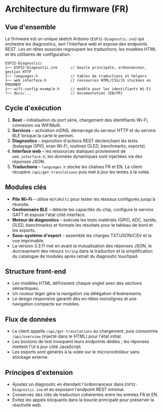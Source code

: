 # Architecture du firmware (FR)

## Vue d'ensemble
Le firmware est un unique sketch Arduino (`ESP32-Diagnostic.ino`) qui orchestre les diagnostics, sert l'interface web et expose des endpoints REST. Les en-têtes associés regroupent les traductions, les modèles HTML et les utilitaires de configuration.

```
ESP32-Diagnostic/
├── ESP32-Diagnostic.ino      // boucle principale, ordonnanceur, gestion HTTP
├── languages.h               // tables de traductions et helpers
├── web_interface.h           // ressources HTML/CSS/JS stockées en PROGMEM
├── wifi-config-example.h     // modèle pour les identifiants Wi-Fi
└── docs/...                  // documentation (EN/FR)
```

## Cycle d'exécution
1. **Boot** – initialisation du port série, chargement des identifiants Wi-Fi, connexion via WiFiMulti.
2. **Services** – activation mDNS, démarrage du serveur HTTP et du service BLE lorsque la carte le permet.
3. **Diagnostics** – exposition d'actions REST déclenchant les tests (balayage GPIO, scan Wi-Fi, routines OLED, benchmarks, exports).
4. **Interface web** – les ressources statiques proviennent de `web_interface.h`; les données dynamiques sont injectées via des réponses JSON.
5. **Traductions** – `languages.h` stocke les chaînes FR et EN. Le client récupère `/api/get-translations` puis met à jour les textes à la volée.

## Modules clés
- **Pile Wi-Fi** – utilise `WiFiMulti` pour tester les réseaux configurés jusqu'à réussite.
- **Gestionnaire BLE** – détecte les capacités du chip, configure le service GATT et expose l'état côté interface.
- **Moteur de diagnostics** – exécute les tests matériels (GPIO, ADC, tactile, OLED, benchmarks) et formate les résultats pour le tableau de bord et les exports.
- **Sous-système d'export** – assemble les charges TXT/JSON/CSV et la vue imprimable.
- La version 3.3.11 met en avant la mutualisation des réponses JSON, le durcissement des retours `String` dans la traduction et la simplification du catalogue de modules après retrait du diagnostic touchpad.

## Structure front-end
- Les modèles HTML définissent chaque onglet avec des sections sémantiques.
- Un routeur léger gère la navigation via délégation d'événements.
- Le design responsive garantit des en-têtes monolignes et une navigation compacte sur mobiles.

## Flux de données
- Le client appelle `/api/get-translations` au chargement, puis consomme `/api/overview` (injecté dans le HTML) pour l'état initial.
- Les boutons de test invoquent leurs endpoints dédiés ; les réponses mettent l'UI à jour côté JavaScript.
- Les exports sont générés à la volée sur le microcontrôleur sans stockage externe.

## Principes d'extension
- Ajoutez un diagnostic en étendant l'ordonnanceur dans `ESP32-Diagnostic.ino` et en exposant l'endpoint REST minimal.
- Conservez des clés de traduction cohérentes entre les entrées FR et EN.
- Évitez les appels bloquants dans la boucle principale pour préserver la réactivité web.
